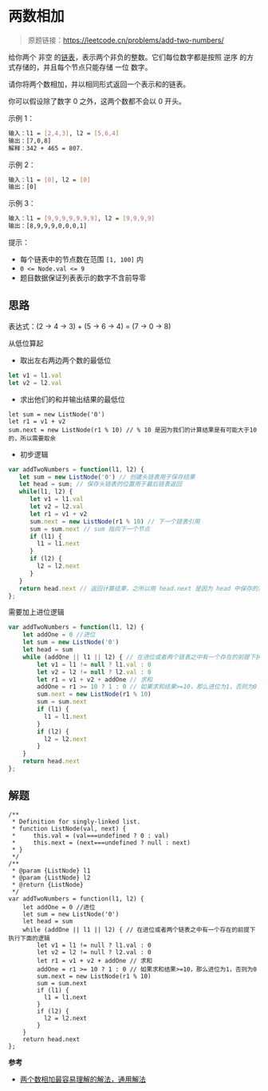 # 两数相加

> 原题链接：https://leetcode.cn/problems/add-two-numbers/

给你两个 非空 的[链表](https://juejin.cn/post/6844903498362912775)，表示两个非负的整数。它们每位数字都是按照 逆序 的方式存储的，并且每个节点只能存储 一位 数字。

请你将两个数相加，并以相同形式返回一个表示和的链表。

你可以假设除了数字 0 之外，这两个数都不会以 0 开头。

示例 1：

```bash
输入：l1 = [2,4,3], l2 = [5,6,4]
输出：[7,0,8]
解释：342 + 465 = 807.
```

示例 2：

```bash
输入：l1 = [0], l2 = [0]
输出：[0]
```

示例 3：

```bash
输入：l1 = [9,9,9,9,9,9,9], l2 = [9,9,9,9]
输出：[8,9,9,9,0,0,0,1]
```

提示：

- 每个链表中的节点数在范围 `[1, 100]` 内
- `0 <= Node.val <= 9`
- 题目数据保证列表表示的数字不含前导零

## 思路

表达式：(2 -> 4 -> 3) + (5 -> 6 -> 4) = (7 -> 0 -> 8)

从低位算起

- 取出左右两边两个数的最低位

```js
let v1 = l1.val
let v2 = l2.val
```

- 求出他们的和并输出结果的最低位

```JS
let sum = new ListNode('0')
let r1 = v1 + v2
sum.next = new ListNode(r1 % 10) // % 10 是因为我们的计算结果是有可能大于10的，所以需要取余
```

- 初步逻辑

```js
var addTwoNumbers = function(l1, l2) {
   let sum = new ListNode('0') // 创建头链表用于保存结果
   let head = sum; // 保存头链表的位置用于最后链表返回
   while(l1, l2) {
      let v1 = l1.val
      let v2 = l2.val
      let r1 = v1 + v2
      sum.next = new ListNode(r1 % 10) // 下一个链表引用
      sum = sum.next // sum 指向下一个节点
      if (l1) {
        l1 = l1.next
      }
      if (l2) {
        l2 = l2.next
      }
   } 
   return head.next // 返回计算结果，之所以用 head.next 是因为 head 中保存的第一个节点是刚开始定义的 0
};
```

需要加上进位逻辑

```js
var addTwoNumbers = function(l1, l2) {
    let addOne = 0 //进位
    let sum = new ListNode('0')
    let head = sum
    while (addOne || l1 || l2) { // 在进位或者两个链表之中有一个存在的前提下执行下面的逻辑
        let v1 = l1 != null ? l1.val : 0
        let v2 = l2 != null ? l2.val : 0
        let r1 = v1 + v2 + addOne // 求和
        addOne = r1 >= 10 ? 1 : 0 // 如果求和结果>=10，那么进位为1，否则为0
        sum.next = new ListNode(r1 % 10)
        sum = sum.next 
        if (l1) {
          l1 = l1.next
        }
        if (l2) {
          l2 = l2.next
        }
    }
    return head.next
};
```

## 解题

```JS
/**
 * Definition for singly-linked list.
 * function ListNode(val, next) {
 *     this.val = (val===undefined ? 0 : val)
 *     this.next = (next===undefined ? null : next)
 * }
 */
/**
 * @param {ListNode} l1
 * @param {ListNode} l2
 * @return {ListNode}
 */
var addTwoNumbers = function(l1, l2) {
    let addOne = 0 //进位
    let sum = new ListNode('0')
    let head = sum
    while (addOne || l1 || l2) { // 在进位或者两个链表之中有一个存在的前提下执行下面的逻辑
        let v1 = l1 != null ? l1.val : 0
        let v2 = l2 != null ? l2.val : 0
        let r1 = v1 + v2 + addOne // 求和
        addOne = r1 >= 10 ? 1 : 0 // 如果求和结果>=10，那么进位为1，否则为0
        sum.next = new ListNode(r1 % 10)
        sum = sum.next 
        if (l1) {
          l1 = l1.next
        }
        if (l2) {
          l2 = l2.next
        }
    }
    return head.next 
};
```

**参考**

- [两个数相加最容易理解的解法，通用解法](https://leetcode.cn/problems/add-two-numbers/solution/liang-ge-shu-xiang-jia-zui-rong-yi-li-jie-de-jie-f/)